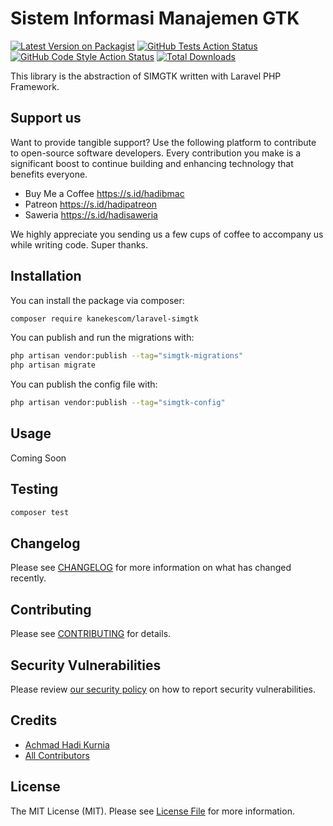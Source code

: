 # Sistem Informasi Manajemen GTK

[![Latest Version on Packagist](https://img.shields.io/packagist/v/kanekescom/laravel-simgtk.svg?style=flat-square)](https://packagist.org/packages/kanekescom/laravel-simgtk)
[![GitHub Tests Action Status](https://img.shields.io/github/actions/workflow/status/kanekescom/laravel-simgtk/run-tests.yml?branch=main&label=tests&style=flat-square)](https://github.com/kanekescom/laravel-simgtk/actions?query=workflow%3Arun-tests+branch%3Amain)
[![GitHub Code Style Action Status](https://img.shields.io/github/actions/workflow/status/kanekescom/laravel-simgtk/fix-php-code-style-issues.yml?branch=main&label=code%20style&style=flat-square)](https://github.com/kanekescom/laravel-simgtk/actions?query=workflow%3A"Fix+PHP+code+style+issues"+branch%3Amain)
[![Total Downloads](https://img.shields.io/packagist/dt/kanekescom/laravel-simgtk.svg?style=flat-square)](https://packagist.org/packages/kanekescom/laravel-simgtk)

This library is the abstraction of SIMGTK written with Laravel PHP Framework.

## Support us

Want to provide tangible support? Use the following platform to contribute to open-source software developers. Every contribution you make is a significant boost to continue building and enhancing technology that benefits everyone.

- Buy Me a Coffee https://s.id/hadibmac
- Patreon https://s.id/hadipatreon
- Saweria https://s.id/hadisaweria

We highly appreciate you sending us a few cups of coffee to accompany us while writing code. Super thanks.

## Installation

You can install the package via composer:

```bash
composer require kanekescom/laravel-simgtk
```

You can publish and run the migrations with:

```bash
php artisan vendor:publish --tag="simgtk-migrations"
php artisan migrate
```

You can publish the config file with:

```bash
php artisan vendor:publish --tag="simgtk-config"
```

## Usage

Coming Soon

## Testing

```bash
composer test
```

## Changelog

Please see [CHANGELOG](CHANGELOG.md) for more information on what has changed recently.

## Contributing

Please see [CONTRIBUTING](CONTRIBUTING.md) for details.

## Security Vulnerabilities

Please review [our security policy](../../security/policy) on how to report security vulnerabilities.

## Credits

- [Achmad Hadi Kurnia](https://github.com/kanekescom)
- [All Contributors](../../contributors)

## License

The MIT License (MIT). Please see [License File](LICENSE.md) for more information.
